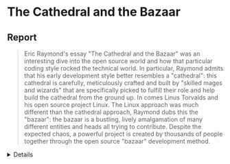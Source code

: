 # The Cathedral and the Bazaar
## Report
> Eric Raymond's essay "The Cathedral and the Bazaar" was an interesting dive into the open source world and how that particular coding style rocked 
> the technical world. In particular, Raymond admits that his early development style better resembles a "cathedral": this cathedral is carefully, meticulously 
> crafted and built by "skilled mages and wizards" that are specifically picked to fulfill their role and help build the cathedral from the ground up.
> In comes Linus Torvalds and his open source project Linux. The Linux approach was much different than the cathedral approach, Raymond dubs this the "bazaar": the
> bazaar is a bustling, lively amalgamation of many different entities and heads all trying to contribute. Despite the expected chaos, a powerful project
> is created by thousands of people together through the open source "bazaar" development method.

<details>
  ### Title: 
  The Cathedral and the Bazaar
  
  ### Venue: 
  Thyrsus Enterprises and Open Publication License
  
  ### Number of pages: 
  15
  
  ### Link to the paper:
  [The Cathedral and the Bazaar, Eric S. Raymond]([https://pages.github.com/](http://www.catb.org/esr/writings/cathedral-bazaar/cathedral-bazaar/index.html))
</details>
